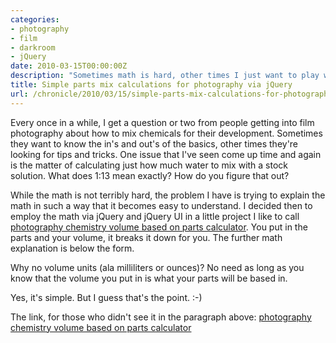 ```yaml
---
categories:
- photography
- film
- darkroom
- jQuery
date: 2010-03-15T00:00:00Z
description: "Sometimes math is hard, other times I just want to play with jQuery and photography chemicals calculations."
title: Simple parts mix calculations for photography via jQuery
url: /chronicle/2010/03/15/simple-parts-mix-calculations-for-photography-via-jquery/
---
```


Every once in a while, I get a question or two from people getting into film photography about how to mix chemicals for their development.  Sometimes they want to know the in's and out's of the basics, other times they're looking for tips and tricks.  One issue that I've seen come up time and again is the matter of calculating just how much water to mix with a stock solution.  What does 1:13 mean exactly?  How do you figure that out?

While the math is not terribly hard, the problem I have is trying to explain the math in such a way that it becomes easy to understand.  I decided then to employ the math via jQuery and jQuery UI in a little project I like to call <a href="/projects/photography/photo-chem-calculator.php">photography chemistry volume based on parts calculator</a>.  You put in the parts and your volume, it breaks it down for you.  The further math explanation is below the form.

Why no volume units (ala milliliters or ounces)?  No need as long as you know that the volume you put in is what your parts will be based in.

Yes, it's simple.  But I guess that's the point. :-)

The link, for those who didn't see it in the paragraph above: <a href="/projects/photography/photo-chem-calculator.php">photography chemistry volume based on parts calculator</a>

